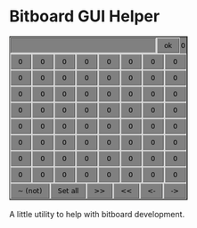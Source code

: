 # Bitboard GUI Helper

![](./images/board.png)

A little utility to help with bitboard development.
